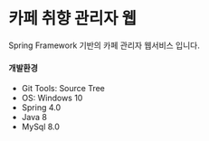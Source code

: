 # 카페 취향 관리자 웹
Spring Framework 기반의 카페 관리자 웹서비스 입니다.      
#### 개발환경
* Git Tools: Source Tree
* OS: Windows 10
* Spring 4.0
* Java 8
* MySql 8.0
